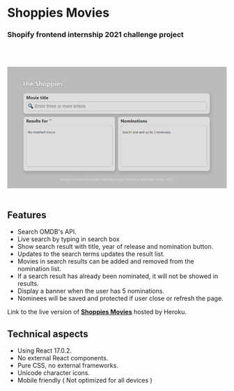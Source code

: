 # Shoppies Movies
### Shopify frontend internship 2021 challenge project

<br/><br/>

![App screenshot](sm1.png) 
<br/><br/>

## Features
- Search OMDB's API.
- Live search by typing in search box
- Show search result with title, year of release and nomination button.
- Updates to the search terms updates the result list.
- Movies in search results can be added and removed from the nomination list.
- If a search result has already been nominated, it will not be showed in results.
- Display a banner when the user has 5 nominations.
- Nominees will be saved and protected if user close or refresh the page.

Link to the live version of **[Shoppies Movies](https://shoppiesmovies.herokuapp.com/)** hosted by Heroku.

## Technical aspects
- Using React 17.0.2.
- No external React components.
- Pure CSS, no external frameworks.
- Unicode character icons.
- Mobile friendly ( Not optimized for all devices )


